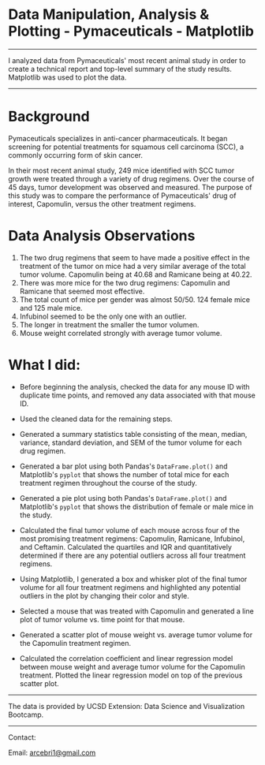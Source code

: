 # Data Manipulation, Analysis & Plotting - Pymaceuticals - Matplotlib

- - -

I analyzed data from Pymaceuticals' most recent animal study in order to create a technical report and top-level summary of the study results. Matplotlib was used to plot the data.

- - -

# Background

Pymaceuticals specializes in anti-cancer pharmaceuticals. It began screening for potential treatments for squamous cell carcinoma (SCC), a commonly occurring form of skin cancer.

In their most recent animal study, 249 mice identified with SCC tumor growth were treated through a variety of drug regimens. Over the course of 45 days, tumor development was observed and measured. The purpose of this study was to compare the performance of Pymaceuticals' drug of interest, Capomulin, versus the other treatment regimens.

# Data Analysis Observations

1. The two drug regimens that seem to have made a positive effect in the treatment of the tumor on mice had a very similar average of the total tumor volume. Capomulin being at 40.68 and Ramicane being at 40.22.
2. There was more mice for the two drug regimens: Capomulin and Ramicane that seemed most effective.
3. The total count of mice per gender was almost 50/50. 124 female mice and 125 male mice.
4. Infubinol seemed to be the only one with an outlier.
5. The longer in treatment the smaller the tumor volumen.
6. Mouse weight correlated strongly with average tumor volume.

# What I did:

* Before beginning the analysis, checked the data for any mouse ID with duplicate time points, and removed any data associated with that mouse ID.

* Used the cleaned data for the remaining steps.

* Generated a summary statistics table consisting of the mean, median, variance, standard deviation, and SEM of the tumor volume for each drug regimen.

* Generated a bar plot using both Pandas's `DataFrame.plot()` and Matplotlib's `pyplot` that shows  the number of total mice for each treatment regimen throughout the course of the study.

* Generated a pie plot using both Pandas's `DataFrame.plot()` and Matplotlib's `pyplot` that shows the distribution of female or male mice in the study.

* Calculated the final tumor volume of each mouse across four of the most promising treatment regimens: Capomulin, Ramicane, Infubinol, and Ceftamin. Calculated the quartiles and IQR and quantitatively determined if there are any potential outliers across all four treatment regimens.

* Using Matplotlib, I generated a box and whisker plot of the final tumor volume for all four treatment regimens and highlighted any potential outliers in the plot by changing their color and style.

* Selected a mouse that was treated with Capomulin and generated a line plot of tumor volume vs. time point for that mouse.

* Generated a scatter plot of mouse weight vs. average tumor volume for the Capomulin treatment regimen.

* Calculated the correlation coefficient and linear regression model between mouse weight and average tumor volume for the Capomulin treatment. Plotted the linear regression model on top of the previous scatter plot.


- - -
The data is provided by UCSD Extension: Data Science and Visualization Bootcamp.
- - -

Contact:

Email: arcebri1@gmail.com